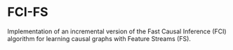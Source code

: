# FCI-FS
Implementation of an incremental version of the Fast Causal Inference (FCI) algorithm for learning causal graphs with Feature Streams (FS).
